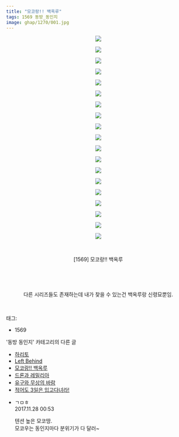 ```yaml
---
title: "모코랑!! 백옥루"
tags: 1569 동방_동인지
image: ghap/1270/001.jpg
---
```

<div class="article">
<p style="text-align: center; clear: none; float: none;"><img src="{{ site.nasurl }}/ghap/1270/001.jpg"/></p>
<p style="text-align: center; clear: none; float: none;"><img src="{{ site.nasurl }}/ghap/1270/002.jpg"/></p>
<p style="text-align: center; clear: none; float: none;"><img src="{{ site.nasurl }}/ghap/1270/003.jpg"/></p>
<p style="text-align: center; clear: none; float: none;"><img src="{{ site.nasurl }}/ghap/1270/004.jpg"/></p>
<p style="text-align: center; clear: none; float: none;"><img src="{{ site.nasurl }}/ghap/1270/005.jpg"/></p>
<p style="text-align: center; clear: none; float: none;"><img src="{{ site.nasurl }}/ghap/1270/006.jpg"/></p>
<p style="text-align: center; clear: none; float: none;"><img src="{{ site.nasurl }}/ghap/1270/007.jpg"/></p>
<p style="text-align: center; clear: none; float: none;"><img src="{{ site.nasurl }}/ghap/1270/008.jpg"/></p>
<p style="text-align: center; clear: none; float: none;"><img src="{{ site.nasurl }}/ghap/1270/009.jpg"/></p>
<p style="text-align: center; clear: none; float: none;"><img src="{{ site.nasurl }}/ghap/1270/010.jpg"/></p>
<p style="text-align: center; clear: none; float: none;"><img src="{{ site.nasurl }}/ghap/1270/011.jpg"/></p>
<p style="text-align: center; clear: none; float: none;"><img src="{{ site.nasurl }}/ghap/1270/012.jpg"/></p>
<p style="text-align: center; clear: none; float: none;"><img src="{{ site.nasurl }}/ghap/1270/013.jpg"/></p>
<p style="text-align: center; clear: none; float: none;"><img src="{{ site.nasurl }}/ghap/1270/014.jpg"/></p>
<p style="text-align: center; clear: none; float: none;"><img src="{{ site.nasurl }}/ghap/1270/015.jpg"/></p>
<p style="text-align: center; clear: none; float: none;"><img src="{{ site.nasurl }}/ghap/1270/016.jpg"/></p>
<p style="text-align: center; clear: none; float: none;"><img src="{{ site.nasurl }}/ghap/1270/017.jpg"/></p>
<p style="text-align: center; clear: none; float: none;"><img src="{{ site.nasurl }}/ghap/1270/018.jpg"/></p>
<p style="text-align: center; clear: none; float: none;"><img src="{{ site.nasurl }}/ghap/1270/019.jpg"/></p>
<p style="text-align: center; clear: none; float: none;"><br/></p>
<p style="text-align: center; clear: none; float: none;">[1569] 모코랑!! 백옥루</p>
<p style="text-align: center; clear: none; float: none;"><br/></p>
<p style="text-align: center; clear: none; float: none;"><br/></p>
<p style="text-align: center; clear: none; float: none;">다른 시리즈들도 존재하는데 내가 찾을 수 있는건 백옥루랑 신령묘뿐임.</p>
<p><br/></p>
</div><div class="tagTrail">
<p>태그: </p>
<ul>
<li>1569</li>
</ul>
</div><div class="another">
<p>'동방 동인지' 카테고리의 다른 글</p>
<ul>
<li><a href="/2016-07-31-ghap_1272">하리토</a></li>
<li><a href="/2016-07-31-ghap_1271">Left Behind</a></li>
<li><a href="/2016-07-31-ghap_1270">모코랑!! 백옥루</a></li>
<li><a href="/2016-07-31-ghap_1269">드론과 레밀리아</a></li>
<li><a href="/2016-07-31-ghap_1268">유구와 무상의 바람</a></li>
<li><a href="/2016-07-31-ghap_1267">적어도 3일은 입고다녀라!</a></li>
</ul>
</div><div class="cb_module cb_fluid">
<div class="cb_wrt cb_profile">
<div class="comment">
<ul>
<li class="cb_thumb_off" id="comment15138844">
<div class="cb_comment_area">
<div class="cb_info_area">
<div class="cb_section">
<span class="cb_nick_name">ㄱㅁㅎ</span>
</div>
<div class="cb_section">
<span class="cb_date">2017.11.28 00:53 </span>
</div>
</div>
<div class="cb_dsc_comment">
<p class="cb_dsc">
											텐션 높은 모코땅.<br/>
모코우는 동인지마다 분위기가 다 달러~
										</p>
</div>
</div></li>
</ul>
</div>
</div><!-- commentList close -->
</div>
<br/>
<p id="refer"></p>
<br/>
